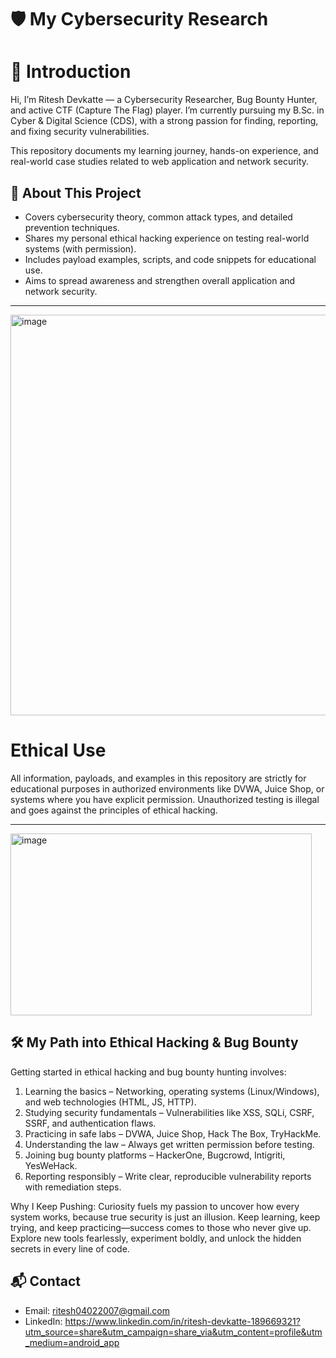 # 🛡️ My Cybersecurity Research

# 👋 Introduction

Hi, I’m Ritesh Devkatte — a Cybersecurity Researcher, Bug Bounty Hunter, and active CTF (Capture The Flag) player.
I’m currently pursuing my B.Sc. in Cyber & Digital Science (CDS), with a strong passion for finding, reporting, and fixing security vulnerabilities.

This repository documents my learning journey, hands-on experience, and real-world case studies related to web application and network security.


## 📖 About This Project

* Covers cybersecurity theory, common attack types, and detailed prevention techniques.
* Shares my personal ethical hacking experience on testing real-world systems (with permission).
* Includes payload examples, scripts, and code snippets for educational use.
* Aims to spread awareness and strengthen overall application and network security.

---

<img width="843" height="641" alt="image" src="https://github.com/user-attachments/assets/92440c32-bc4f-4571-a8c0-f6264b4bca56" /> 


# Ethical Use

All information, payloads, and examples in this repository are strictly for educational purposes in authorized environments like DVWA, Juice Shop, or systems where you have explicit permission.
Unauthorized testing is illegal and goes against the principles of ethical hacking.

---
<img width="482" height="291" alt="image" src="https://github.com/user-attachments/assets/d20af133-5bdc-4214-906b-574deafbf600" />


## 🛠️ My Path into Ethical Hacking & Bug Bounty

Getting started in ethical hacking and bug bounty hunting involves:

1. Learning the basics – Networking, operating systems (Linux/Windows), and web technologies (HTML, JS, HTTP).
2. Studying security fundamentals – Vulnerabilities like XSS, SQLi, CSRF, SSRF, and authentication flaws.
3. Practicing in safe labs – DVWA, Juice Shop, Hack The Box, TryHackMe.
4. Understanding the law – Always get written permission before testing.
5. Joining bug bounty platforms – HackerOne, Bugcrowd, Intigriti, YesWeHack.
6. Reporting responsibly – Write clear, reproducible vulnerability reports with remediation steps.

 
Why I Keep Pushing:
Curiosity fuels my passion to uncover how every system works, because true security is just an illusion.
Keep learning, keep trying, and keep practicing—success comes to those who never give up.
Explore new tools fearlessly, experiment boldly, and unlock the hidden secrets in every line of code.




## 📬 Contact

* Email: [ritesh04022007@gmail.com](mailto:ritesh04022007@gmail.com)
* LinkedIn: https://www.linkedin.com/in/ritesh-devkatte-189669321?utm_source=share&utm_campaign=share_via&utm_content=profile&utm_medium=android_app


